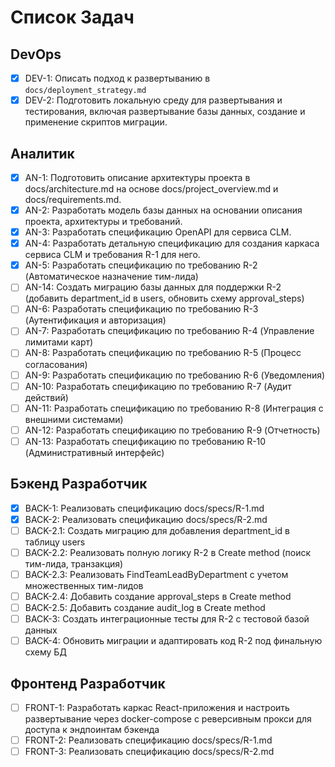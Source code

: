 # Список Задач

## DevOps

- [x] DEV-1: Описать подход к развертыванию в `docs/deployment_strategy.md`
- [x] DEV-2: Подготовить локальную среду для развертывания и тестирования, включая развертывание базы данных, создание и применение скриптов миграции.

## Аналитик

- [x] AN-1: Подготовить описание архитектуры проекта в docs/architecture.md на основе docs/project_overview.md и docs/requirements.md.
- [x] AN-2: Разработать модель базы данных на основании описания проекта, архитектуры и требований.
- [x] AN-3: Разработать спецификацию OpenAPI для сервиса CLM.
- [x] AN-4: Разработать детальную спецификацию для создания каркаса сервиса CLM и требования R-1 для него.
- [x] AN-5: Разработать спецификацию по требованию R-2 (Автоматическое назначение тим-лида)
- [ ] AN-14: Создать миграцию базы данных для поддержки R-2 (добавить department_id в users, обновить схему approval_steps)
- [ ] AN-6: Разработать спецификацию по требованию R-3 (Аутентификация и авторизация)
- [ ] AN-7: Разработать спецификацию по требованию R-4 (Управление лимитами карт)
- [ ] AN-8: Разработать спецификацию по требованию R-5 (Процесс согласования)
- [ ] AN-9: Разработать спецификацию по требованию R-6 (Уведомления)
- [ ] AN-10: Разработать спецификацию по требованию R-7 (Аудит действий)
- [ ] AN-11: Разработать спецификацию по требованию R-8 (Интеграция с внешними системами)
- [ ] AN-12: Разработать спецификацию по требованию R-9 (Отчетность)
- [ ] AN-13: Разработать спецификацию по требованию R-10 (Административный интерфейс)

## Бэкенд Разработчик

- [x] BACK-1: Реализовать спецификацию docs/specs/R-1.md
- [x] BACK-2: Реализовать спецификацию docs/specs/R-2.md
- [ ] BACK-2.1: Создать миграцию для добавления department_id в таблицу users
- [ ] BACK-2.2: Реализовать полную логику R-2 в Create method (поиск тим-лида, транзакция)
- [ ] BACK-2.3: Реализовать FindTeamLeadByDepartment с учетом множественных тим-лидов
- [ ] BACK-2.4: Добавить создание approval_steps в Create method
- [ ] BACK-2.5: Добавить создание audit_log в Create method
- [ ] BACK-3: Создать интеграционные тесты для R-2 с тестовой базой данных
- [ ] BACK-4: Обновить миграции и адаптировать код R-2 под финальную схему БД

## Фронтенд Разработчик

- [ ] FRONT-1: Разработать каркас React-приложения и настроить развертывание через docker-compose с реверсивным прокси для доступа к эндпоинтам бэкенда
- [ ] FRONT-2: Реализовать спецификацию docs/specs/R-1.md
- [ ] FRONT-3: Реализовать спецификацию docs/specs/R-2.md
